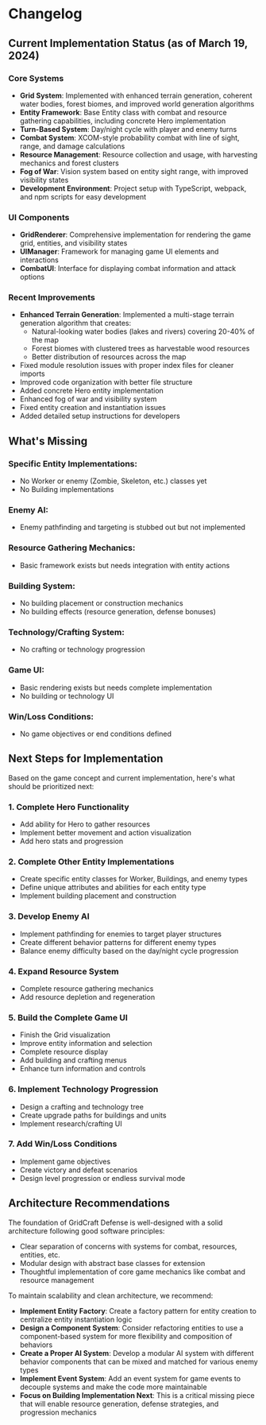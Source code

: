 # Changelog

## Current Implementation Status (as of March 19, 2024)

### Core Systems
- **Grid System**: Implemented with enhanced terrain generation, coherent water bodies, forest biomes, and improved world generation algorithms
- **Entity Framework**: Base Entity class with combat and resource gathering capabilities, including concrete Hero implementation
- **Turn-Based System**: Day/night cycle with player and enemy turns
- **Combat System**: XCOM-style probability combat with line of sight, range, and damage calculations
- **Resource Management**: Resource collection and usage, with harvesting mechanics and forest clusters
- **Fog of War**: Vision system based on entity sight range, with improved visibility states
- **Development Environment**: Project setup with TypeScript, webpack, and npm scripts for easy development

### UI Components
- **GridRenderer**: Comprehensive implementation for rendering the game grid, entities, and visibility states
- **UIManager**: Framework for managing game UI elements and interactions
- **CombatUI**: Interface for displaying combat information and attack options

### Recent Improvements
- **Enhanced Terrain Generation**: Implemented a multi-stage terrain generation algorithm that creates:
  - Natural-looking water bodies (lakes and rivers) covering 20-40% of the map
  - Forest biomes with clustered trees as harvestable wood resources
  - Better distribution of resources across the map
- Fixed module resolution issues with proper index files for cleaner imports
- Improved code organization with better file structure
- Added concrete Hero entity implementation
- Enhanced fog of war and visibility system
- Fixed entity creation and instantiation issues
- Added detailed setup instructions for developers

## What's Missing

### Specific Entity Implementations:
- No Worker or enemy (Zombie, Skeleton, etc.) classes yet
- No Building implementations

### Enemy AI:
- Enemy pathfinding and targeting is stubbed out but not implemented

### Resource Gathering Mechanics:
- Basic framework exists but needs integration with entity actions

### Building System:
- No building placement or construction mechanics
- No building effects (resource generation, defense bonuses)

### Technology/Crafting System:
- No crafting or technology progression

### Game UI:
- Basic rendering exists but needs complete implementation
- No building or technology UI

### Win/Loss Conditions:
- No game objectives or end conditions defined

## Next Steps for Implementation

Based on the game concept and current implementation, here's what should be prioritized next:

### 1. Complete Hero Functionality
- Add ability for Hero to gather resources
- Implement better movement and action visualization
- Add hero stats and progression

### 2. Complete Other Entity Implementations
- Create specific entity classes for Worker, Buildings, and enemy types
- Define unique attributes and abilities for each entity type
- Implement building placement and construction

### 3. Develop Enemy AI
- Implement pathfinding for enemies to target player structures
- Create different behavior patterns for different enemy types
- Balance enemy difficulty based on the day/night cycle progression

### 4. Expand Resource System
- Complete resource gathering mechanics
- Add resource depletion and regeneration

### 5. Build the Complete Game UI
- Finish the Grid visualization
- Improve entity information and selection
- Complete resource display
- Add building and crafting menus
- Enhance turn information and controls

### 6. Implement Technology Progression
- Design a crafting and technology tree
- Create upgrade paths for buildings and units
- Implement research/crafting UI

### 7. Add Win/Loss Conditions
- Implement game objectives
- Create victory and defeat scenarios
- Design level progression or endless survival mode

## Architecture Recommendations

The foundation of GridCraft Defense is well-designed with a solid architecture following good software principles:
- Clear separation of concerns with systems for combat, resources, entities, etc.
- Modular design with abstract base classes for extension
- Thoughtful implementation of core game mechanics like combat and resource management

To maintain scalability and clean architecture, we recommend:
- **Implement Entity Factory**: Create a factory pattern for entity creation to centralize entity instantiation logic
- **Design a Component System**: Consider refactoring entities to use a component-based system for more flexibility and composition of behaviors
- **Create a Proper AI System**: Develop a modular AI system with different behavior components that can be mixed and matched for various enemy types
- **Implement Event System**: Add an event system for game events to decouple systems and make the code more maintainable
- **Focus on Building Implementation Next**: This is a critical missing piece that will enable resource generation, defense strategies, and progression mechanics